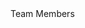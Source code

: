 <!DOCTYPE html>
<html>
<head>
  <title>Project IBID：Smart Parking System based on Machine Vision</title>
</head>
</html>
Team Members

